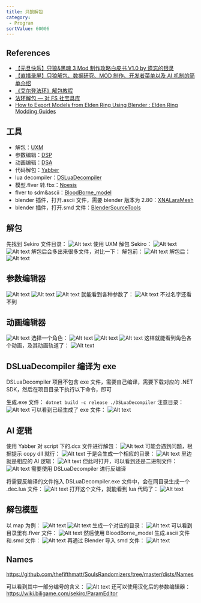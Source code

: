 ```yaml
---
title: 只狼解包
category:
 - Program
sortValue: 60006
---
```


## References

- [【元旦快乐】只狼&黑魂 3 Mod 制作攻略白皮书 V1.0 by 遗忘的银灵](https://www.bilibili.com/read/cv4264951/)
- [【直播录屏】只狼解包、数据研究、MOD 制作、开发者菜单以及 AI 机制的简单介绍](https://www.bilibili.com/video/BV1rf4y1h7QZ/)
- [《艾尔登法环》解包教程](https://www.bilibili.com/read/cv16477131/)
- [法环解包 — 对 FS 社宝具库](http://includedark.com/index.php/archives/427/)
- [How to Export Models from Elden Ring Using Blender : Elden Ring Modding Guides](https://www.youtube.com/watch?v=f9WtRrl5PSo)

## 工具

- 解包：[UXM](https://github.com/JKAnderson/UXM)
- 参数编辑：[DSP](https://github.com/legendaryhero1981/DSParamEditor)
- 动画编辑：[DSA](https://github.com/Meowmaritus/DSAnimStudio)
- 代码解包：[Yabber](https://github.com/JKAnderson/Yabber)
- lua decompiler：[DSLuaDecompiler](https://github.com/katalash/DSLuaDecompiler)
- 模型.flver 转.fbx：[Noesis](https://www.richwhitehouse.com/filemirror/noesisv4474.zip)
- flver to sdm&ascii：[BloodBorne_model](https://discord.com/invite/MGEEtXD9rr)
- blender 插件，打开.ascii 文件，需要 blender 版本为 2.80：[XNALaraMesh](https://github.com/johnzero7/XNALaraMesh)
- blender 插件，打开.smd 文件：[BlenderSourceTools](http://steamreview.org/BlenderSourceTools/)

## 解包

先找到 Sekiro 文件目录：
![Alt text](image.png)
使用 UXM 解包 Sekiro：
![Alt text](image-1.png)
![Alt text](image-2.png)
解包后会多出来很多文件，对比一下：
解包前：
![Alt text](image-4.png)
解包后：
![Alt text](image-3.png)

## 参数编辑器

![Alt text](image-5.png)
![Alt text](image-6.png)
![Alt text](image-30.png)
就能看到各种参数了：
![Alt text](image-8.png)
不过名字还看不到

## 动画编辑器

![Alt text](image-9.png)
选择一个角色：
![Alt text](image-7.png)
![Alt text](image-11.png)
![Alt text](image-12.png)
这样就能看到角色各个动画，及其动画轨道了：
![Alt text](image-10.png)

## DSLuaDecompiler 编译为 exe

DSLuaDecompiler 项目不包含 exe 文件，需要自己编译，需要下载对应的 .NET SDK，然后在项目目录下执行以下命令，即可

生成.exe 文件：
`dotnet build -c release ./DSLuaDecompiler`
注意目录：
![Alt text](image-18.png)
可以看到已经生成了 exe 文件：
![Alt text](image-19.png)

## AI 逻辑

使用 Yabber 对 script 下的.dcx 文件进行解包：
![Alt text](image-13.png)
可能会遇到问题，根据提示 copy dll 就行：
![Alt text](image-15.png)
于是会生成一个相应的目录：
![Alt text](image-16.png)
里边就是相应的 AI 逻辑：
![Alt text](image-17.png)
但此时打开，可以看到还是二进制文件：
![Alt text](image-20.png)
需要使用 DSLuaDecompiler 进行反编译

将需要反编译的文件拖入 DSLuaDecompiler.exe 文件中，会在同目录生成一个 .dec.lua 文件：
![Alt text](image-21.png)
打开这个文件，就能看到 lua 代码了：
![Alt text](image-22.png)

## 解包模型

以 map 为例：
![Alt text](image-24.png)
![Alt text](image-14.png)
生成一个对应的目录：
![Alt text](image-26.png)
可以看到目录里有.flver 文件：
![Alt text](image-25.png)
然后使用 BloodBorne_model 生成.ascii 文件和.smd 文件：
![Alt text](image-23.png)
再通过 Blender 导入 smd 文件：
![Alt text](image-28.png)

## Names

https://github.com/thefifthmatt/SoulsRandomizers/tree/master/dists/Names

可以看到其中一部分编号的含义：
![Alt text](image-29.png)
还可以使用汉化后的参数编辑器：
https://wiki.biligame.com/sekiro/ParamEditor

